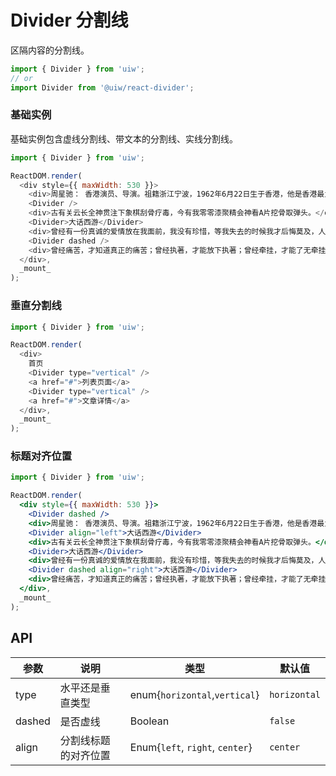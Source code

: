 Divider 分割线
===

区隔内容的分割线。

```jsx
import { Divider } from 'uiw';
// or
import Divider from '@uiw/react-divider';
```

### 基础实例

基础实例包含虚线分割线、带文本的分割线、实线分割线。

<!--DemoStart,bgWhite,codePen--> 
```js
import { Divider } from 'uiw';

ReactDOM.render(
  <div style={{ maxWidth: 530 }}>
    <div>周星驰： 香港演员、导演。祖籍浙江宁波，1962年6月22日生于香港，他是香港最为重要的喜剧片演员与编导之一。中学毕业以后考入香港无线电视台艺员训练班的夜间部。结业后成为无线艺人，最初曾在《香城浪子》《射雕英雄传》等剧集中担任临时演员。</div>
    <Divider />
    <div>古有关云长全神贯注下象棋刮骨疗毒，今有我零零漆聚精会神看A片挖骨取弹头。</div>
    <Divider>大话西游</Divider>
    <div>曾经有一份真诚的爱情放在我面前，我没有珍惜，等我失去的时候我才后悔莫及，人世间最痛苦的事莫过于此。 如果上天能够给我一个再来一次的机会，我会对那个女孩子说三个字：我爱你。 如果非要在这份爱上加上一个期限，我希望是…… 一万年</div>
    <Divider dashed />
    <div>曾经痛苦，才知道真正的痛苦；曾经执著，才能放下执著；曾经牵挂，才能了无牵挂。</div>
  </div>,
  _mount_
);
```
<!--End-->

### 垂直分割线

<!--DemoStart,bgWhite,codePen--> 
```js
import { Divider } from 'uiw';

ReactDOM.render(
  <div>
    首页
    <Divider type="vertical" />
    <a href="#">列表页面</a>
    <Divider type="vertical" />
    <a href="#">文章详情</a>
  </div>,
  _mount_
);
```
<!--End-->

### 标题对齐位置

<!--DemoStart,bgWhite,codePen--> 
```jsx
import { Divider } from 'uiw';

ReactDOM.render(
  <div style={{ maxWidth: 530 }}>
    <Divider dashed />
    <div>周星驰： 香港演员、导演。祖籍浙江宁波，1962年6月22日生于香港，他是香港最为重要的喜剧片演员与编导之一。中学毕业以后考入香港无线电视台艺员训练班的夜间部。结业后成为无线艺人，最初曾在《香城浪子》《射雕英雄传》等剧集中担任临时演员。</div>
    <Divider align="left">大话西游</Divider>
    <div>古有关云长全神贯注下象棋刮骨疗毒，今有我零零漆聚精会神看A片挖骨取弹头。</div>
    <Divider>大话西游</Divider>
    <div>曾经有一份真诚的爱情放在我面前，我没有珍惜，等我失去的时候我才后悔莫及，人世间最痛苦的事莫过于此。</div>
    <Divider dashed align="right">大话西游</Divider>
    <div>曾经痛苦，才知道真正的痛苦；曾经执著，才能放下执著；曾经牵挂，才能了无牵挂。</div>
  </div>,
  _mount_
);
```
<!--End-->

## API

| 参数 | 说明 | 类型 | 默认值 |
|--------- |-------- |--------- |-------- |
| type | 水平还是垂直类型 | enum{`horizontal`,`vertical`}	| `horizontal` |
| dashed | 是否虚线 |	Boolean	| `false` |
| align | 分割线标题的对齐位置 | Enum{`left`, `right`, `center`}	| `center` |
